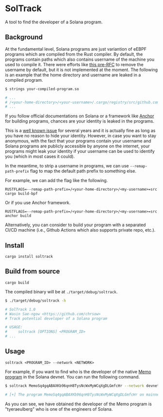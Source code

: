 # SolTrack

A tool to find the developer of a Solana program.

## Background

At the fundamental level, Solana programs are just variantion of eEBPF programs which are compiled from the Rust compiler. By default, the programs contain paths which also contains username of the machine you used to compile it. There were efforts like [this pre-RFC](https://github.com/rust-lang/rfcs/pull/3127) to remove the username by default, but it is not implemented at the moment. The following is an example that the home directory and username are leaked in a compiled program.

```bash
$ strings your-compiled-program.so

# ...
# /<your-home-directory>/<your-username>/.cargo/registry/src/github.com-1ecc6299db9ec823/solana-program-1.7.11/src/account_info.rs
# ...
```

If you follow official documentations on Solana or a framework like [Anchor](https://github.com/project-serum/anchor) for building programs, chances are your identity is leaked in the programs.

This is a [well known issue](https://www.bleepingcomputer.com/news/security/most-loved-programming-language-rust-sparks-privacy-concerns/) for several years and it is actually fine as long as you have no reason to hide your identity. However, in case you want to stay anonymous, with the fact that your programs contain your username and Solana programs are publicly accessible by anyone on the internet, your programs might leak your identity if your username can be used to identify you (which in most cases it could).

In the meantime, to strip a username in programs, we can use `--remap-path-prefix` flag to map the default path prefix to something else.

For example, we can add the flag like the following.
```
RUSTFLAGS=--remap-path-prefix=/<your-home-directory>/<my-username>=src cargo build-bpf
```

Or if you use Anchor framework.
```
RUSTFLAGS=--remap-path-prefix=/<your-home-directory>/<my-username>=src anchor build
```

Alternatively, you can consider to build your program with a separated CI/CD machine (i.e., Github Actions which also supports private repo, etc.).

## Install
```
cargo install soltrack
```

## Build from source
```
cargo build
```
The compiled binary will be at `./target/debug/soltrack`.

```bash
$ ./target/debug/soltrack -h

# SolTrack 1.0
# Wasin Sae-ngow <https://github.com/chrsow>
# Track potential developer of a Solana program

# USAGE:
#     soltrack [OPTIONS] <PROGRAM_ID>
# ...
```

## Usage
```
soltrack <PROGRAM_ID> --network <NETWORK>
```

For example, if you want to find who is the developer of the native [Memo program](https://spl.solana.com/memo) in the Solana devnet. You can run the following command.

```bash
$ soltrack MemoSq4gqABAXKb96qnH8TysNcWxMyWCqXgDLGmfcHr --network devnet

# [+] The program MemoSq4gqABAXKb96qnH8TysNcWxMyWCqXgDLGmfcHr on mainnet is deployed by: tyeraeulberg
```
As you can see, we have obtained the developer of the Memo program is "tyeraeulberg" who is one of the engineers of Solana.